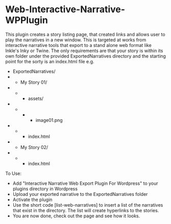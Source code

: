 # Web-Interactive-Narrative-WPPlugin
This plugin creates a story listing page, that created links and allows user to play the narratives in a new window. This is targeted at works from interactive narrative tools that export to a stand alone web format like Inkle's Inky or Twine. The only requirements are that your story is within its own folder under the provided ExportedNarratives directory and the starting point for the sorty is an index.html file e.g.

- ExportedNarratives/
- - My Story 01/
- - - assets/
- - - - image01.png
- - - index.html
- - My Story 02/
- - - index.html


To Use:

* Add "Interactive Narrative Web Export Plugin For Wordpress" to your plugins directory in Wordpress
* Upload your exported narrative to the ExportedNarratives folder
* Activate the plugin
* Use the short code [list-web-narratives] to insert a list of the narratives that exist in the directory. The list will create hyperlinks to the stories.
* You are now done, check out the page and see how it looks.